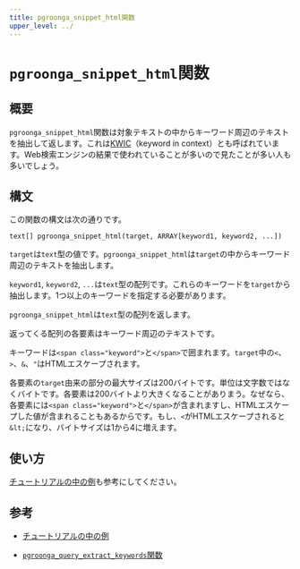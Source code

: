 ```yaml
---
title: pgroonga_snippet_html関数
upper_level: ../
---
```


# `pgroonga_snippet_html`関数

## 概要

`pgroonga_snippet_html`関数は対象テキストの中からキーワード周辺のテキストを抽出して返します。これは[KWIC](https://ja.wikipedia.org/wiki/KWIC)（keyword in context）とも呼ばれています。Web検索エンジンの結果で使われていることが多いので見たことが多い人も多いでしょう。

## 構文

この関数の構文は次の通りです。

```text
text[] pgroonga_snippet_html(target, ARRAY[keyword1, keyword2, ...])
```

`target`は`text`型の値です。`pgroonga_snippet_html`は`target`の中からキーワード周辺のテキストを抽出します。

`keyword1`, `keyword2`, `...`は`text`型の配列です。これらのキーワードを`target`から抽出します。1つ以上のキーワードを指定する必要があります。

`pgroonga_snippet_html`は`text`型の配列を返します。

返ってくる配列の各要素はキーワード周辺のテキストです。

キーワードは`<span class="keyword">`と`</span>`で囲まれます。`target`中の`<`、`>`、`&`、`"`はHTMLエスケープされます。

各要素の`target`由来の部分の最大サイズは200バイトです。単位は文字数ではなくバイトです。各要素は200バイトより大きくなることがありまう。なぜなら、各要素には`<span class="keyword">`と`</span>`が含まれますし、HTMLエスケープした値が含まれることもあるからです。もし、`<`がHTMLエスケープされると`&lt;`になり、バイトサイズは1から4に増えます。

## 使い方

[チュートリアルの中の例](../../tutorial/#snippet)も参考にしてください。

## 参考

  * [チュートリアルの中の例](../../tutorial/#snippet)

  * [`pgroonga_query_extract_keywords`関数][query-extract-keywords]

[query-extract-keywords]:pgroonga-query-extract-keywords.html
